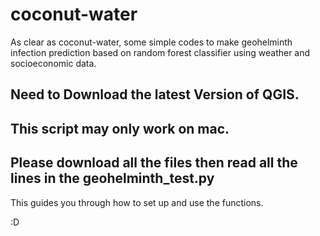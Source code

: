 # coconut-water
As clear as coconut-water, some simple codes to make geohelminth infection prediction based on random forest classifier using weather and socioeconomic data.


## Need to Download the latest Version of QGIS.


## This script may only work on mac.


## Please download all the files then read all the lines in the geohelminth_test.py


This guides you through how to set up and use the functions.


:D
